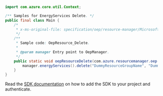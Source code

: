 ```java
import com.azure.core.util.Context;

/** Samples for EnergyServices Delete. */
public final class Main {
    /*
     * x-ms-original-file: specification/oep/resource-manager/Microsoft.OpenEnergyPlatform/preview/2021-06-01-preview/examples/OepResource_Delete.json
     */
    /**
     * Sample code: OepResource_Delete.
     *
     * @param manager Entry point to OepManager.
     */
    public static void oepResourceDelete(com.azure.resourcemanager.oep.OepManager manager) {
        manager.energyServices().delete("DummyResourceGroupName", "DummyResourceName", Context.NONE);
    }
}
```

Read the [SDK documentation](https://github.com/Azure/azure-sdk-for-java/blob/azure-resourcemanager-oep_1.0.0-beta.1/sdk/oep/azure-resourcemanager-oep/README.md) on how to add the SDK to your project and authenticate.

